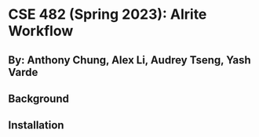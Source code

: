 # CSE 482 (Spring 2023): Alrite Workflow
## By: Anthony Chung, Alex Li, Audrey Tseng, Yash Varde

## Background


## Installation
